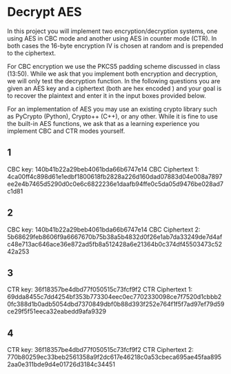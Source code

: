 # Decrypt AES

In this project you will implement two encryption/decryption systems, one using AES in CBC mode and another using AES in counter mode (CTR). In both cases the 16-byte encryption IV is chosen at random and is prepended to the ciphertext.

For CBC encryption we use the PKCS5 padding scheme discussed in class (13:50). While we ask that you implement both encryption and decryption, we will only test the decryption function. In the following questions you are given an AES key and a ciphertext (both are hex encoded ) and your goal is to recover the plaintext and enter it in the input boxes provided below.

For an implementation of AES you may use an existing crypto library such as PyCrypto (Python), Crypto++ (C++), or any other. While it is fine to use the built-in AES functions, we ask that as a learning experience you implement CBC and CTR modes yourself.

## 1
CBC key: 140b41b22a29beb4061bda66b6747e14
CBC Ciphertext 1: 4ca00ff4c898d61e1edbf1800618fb2828a226d160dad07883d04e008a7897ee2e4b7465d5290d0c0e6c6822236e1daafb94ffe0c5da05d9476be028ad7c1d81

## 2
CBC key: 140b41b22a29beb4061bda66b6747e14
CBC Ciphertext 2: 5b68629feb8606f9a6667670b75b38a5b4832d0f26e1ab7da33249de7d4afc48e713ac646ace36e872ad5fb8a512428a6e21364b0c374df45503473c5242a253

## 3
CTR key: 36f18357be4dbd77f050515c73fcf9f2
CTR Ciphertext 1: 69dda8455c7dd4254bf353b773304eec0ec7702330098ce7f7520d1cbbb20fc388d1b0adb5054dbd7370849dbf0b88d393f252e764f1f5f7ad97ef79d59ce29f5f51eeca32eabedd9afa9329

## 4
CTR key: 36f18357be4dbd77f050515c73fcf9f2
CTR Ciphertext 2: 770b80259ec33beb2561358a9f2dc617e46218c0a53cbeca695ae45faa8952aa0e311bde9d4e01726d3184c34451